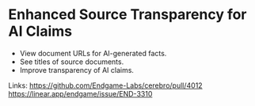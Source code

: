 # Enhanced Source Transparency for AI Claims

*   View document URLs for AI-generated facts.
*   See titles of source documents.
*   Improve transparency of AI claims.

Links:
https://github.com/Endgame-Labs/cerebro/pull/4012
https://linear.app/endgame/issue/END-3310
